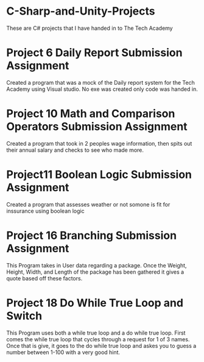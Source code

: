 # C-Sharp-and-Unity-Projects<br>
These are C# projects that I have handed in to The Tech Academy<br>

# Project 6 Daily Report Submission Assignment<br>
Created a program that was a mock of the Daily report system for the Tech Academy using Visual studio. No exe was created only code was handed in.

# Project 10 Math and Comparison Operators Submission Assignment<br>
Created a program that took in 2 peoples wage information, then spits out their annual salary and checks to see who made more.

# Project11 Boolean Logic Submission Assignment<br>
Created a program that assesses weather or not somone is fit for inssurance using boolean logic

# Project 16 Branching Submission Assignment<br>
This Program takes in User data regarding a package. Once the Weight, Height, Width, and Length of the package has been gathered it gives a quote based off these factors.

# Project 18 Do While True Loop and Switch<br>
This Program uses both a while true loop and a do while true loop. First comes the while true loop that cycles through a request for 1 of 3 names. Once that is give, it goes to the do while true loop and askes you to guess a number between 1-100 with a very good hint.